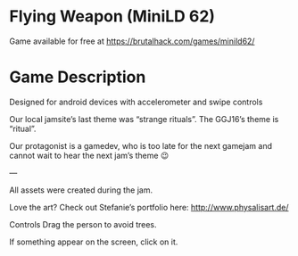 # Flying Weapon (MiniLD 62)

Game available for free at https://brutalhack.com/games/minild62/

# Game Description

Designed for android devices with accelerometer and swipe controls

Our local jamsite’s last theme was “strange rituals”. The GGJ16’s theme is “ritual”.

Our protagonist is a gamedev, who is too late for the next gamejam and cannot wait to hear the next jam’s theme 😉

—

All assets were created during the jam.

Love the art? Check out Stefanie’s portfolio here: http://www.physalisart.de/

Controls
Drag the person to avoid trees.

If something appear on the screen, click on it.

